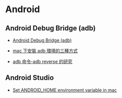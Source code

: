 # Android

## Android Debug Bridge (adb)

- [Android Debug Bridge (adb) ](https://developer.android.com/studio/command-line/adb)

- [mac 下安裝 adb 環境的三種方式](https://www.gushiciku.cn/pl/g9FO/zh-tw)

- [adb 命令-adb reverse 的研究](https://www.uj5u.com/qita/277742.html)

## Android Studio

- [Set ANDROID_HOME environment variable in mac](https://stackoverflow.com/questions/28296237/set-android-home-environment-variable-in-mac)
